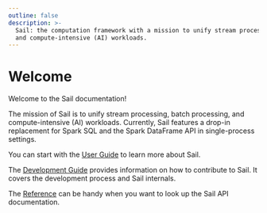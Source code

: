 ```yaml
---
outline: false
description: >-
  Sail: the computation framework with a mission to unify stream processing, batch processing,
  and compute-intensive (AI) workloads.
---
```


# Welcome

Welcome to the Sail documentation!

The mission of Sail is to unify stream processing, batch processing, and compute-intensive (AI) workloads.
Currently, Sail features a drop-in replacement for Spark SQL and the Spark DataFrame API in single-process settings.

You can start with the [User Guide](/guide/) to learn more about Sail.

The [Development Guide](/development/) provides information on how to contribute to Sail.
It covers the development process and Sail internals.

The [Reference](/reference/) can be handy when you want to look up the Sail API documentation.
